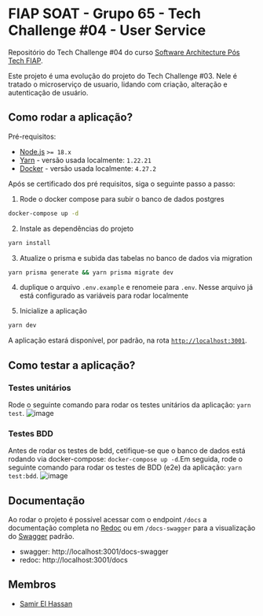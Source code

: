 # FIAP SOAT - Grupo 65 - Tech Challenge #04 - User Service

Repositório do Tech Challenge #04 do curso [Software Architecture Pós Tech FIAP](https://postech.fiap.com.br/curso/software-architecture/).


Este projeto é uma evolução do projeto do Tech Challenge #03. Nele é tratado o microserviço de usuario, lidando com criação, alteração e autenticação de usuário.

## Como rodar a aplicação?

Pré-requisitos:

- [Node.js](https://nodejs.org/en) `>= 18.x`
- [Yarn](https://yarnpkg.com/) - versão usada localmente: `1.22.21`
- [Docker](https://www.docker.com/) - versão usada localmente: `4.27.2`

Após se certificado dos pré requisitos, siga o seguinte passo a passo:

1. Rode o docker compose para subir o banco de dados postgres
```bash
docker-compose up -d
```

2. Instale as dependências do projeto
```bash
yarn install
```

3. Atualize o prisma e subida das tabelas no banco de dados via migration
```bash
yarn prisma generate && yarn prisma migrate dev
```

4. duplique o arquivo `.env.example` e renomeie para `.env`. Nesse arquivo já está configurado as variáveis para rodar localmente

4. Inicialize a aplicação
```bash
yarn dev
```

A aplicação estará disponível, por padrão, na rota [`http://localhost:3001`](http://localhost:3001).


## Como testar a aplicação?

### Testes unitários
Rode o seguinte comando para rodar os testes unitários da aplicação: `yarn test`.
![image](https://github.com/samirelhassann/fiap-tech-challenge-04-user-service/assets/91634008/74af02b8-447b-4a98-b228-2536a409524a)


### Testes BDD
Antes de rodar os testes de bdd, cetifique-se que o banco de dados está rodando via docker-compose: `docker-compose up -d`.Em seguida, rode o seguinte comando para rodar os testes de BDD (e2e) da aplicação: `yarn test:bdd`.
![image](https://github.com/samirelhassann/fiap-tech-challenge-04-user-service/assets/91634008/07eb838f-ffea-4c14-bf75-ac1b00cc6241)



## Documentação

Ao rodar o projeto é possível acessar com o endpoint `/docs` a documentação completa no [Redoc](https://github.com/Redocly/redoc) ou em `/docs-swagger` para a visualização do [Swagger](swagger.io) padrão.

- swagger: http://localhost:3001/docs-swagger
- redoc: http://localhost:3001/docs

## Membros
- [Samir El Hassan](github.com/samirelhassann)
